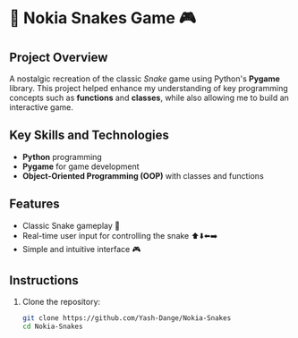 # 🐍 Nokia Snakes Game 🎮

## Project Overview
A nostalgic recreation of the classic *Snake* game using Python's **Pygame** library. This project helped enhance my understanding of key programming concepts such as **functions** and **classes**, while also allowing me to build an interactive game.

## Key Skills and Technologies
- **Python** programming
- **Pygame** for game development
- **Object-Oriented Programming (OOP)** with classes and functions

## Features
- Classic Snake gameplay 🐍
- Real-time user input for controlling the snake ⬆️⬇️⬅️➡️
- Simple and intuitive interface 🎮

## Instructions
1. Clone the repository:
   ```bash
   git clone https://github.com/Yash-Dange/Nokia-Snakes
   cd Nokia-Snakes
